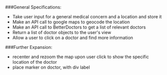 ###General Specifications:

* Take user input for a general medical concern and a location and store it
* Make an API call to google maps to geocode the location
* Make an API call to BetterDoctors to get a list of relevant doctors
* Return a list of doctor objects to the user's view
* Allow a user to click on a doctor and find more information

###Further Expansion:

* recenter and rezoom the map upon user click to show the specific location of the doctor
* place marker on doctor, with div label

